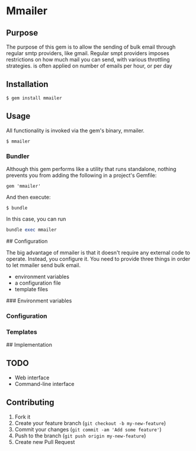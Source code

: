 # Mmailer

## Purpose

The purpose of this gem is to allow the sending of bulk email through regular smtp providers, like gmail.
Regular smpt providers imposes restrictions on how much mail you can send, with various throttling strategies.
is often applied on number of emails per hour, or per day

## Installation

    $ gem install mmailer

## Usage

All functionality is invoked via the gem's binary, mmailer.

    $ mmailer

### Bundler

Although this gem performs like a utility that runs standalone, nothing prevents you from adding the following in a project's Gemfile:

    gem 'mmailer'

And then execute:

    $ bundle


In this case, you can run
```ruby
bundle exec mmailer
```

## Configuration

The big advantage of mmailer is that it doesn't require any external code to operate. Instead, you configure it.
You need to provide three things in order to let mmailer send bulk email.

 * environment variables
 * a configuration file
 * template files

### Environment variables

### Configuration

### Templates

## Implementation


## TODO

* Web interface
* Command-line interface

## Contributing

1. Fork it
2. Create your feature branch (`git checkout -b my-new-feature`)
3. Commit your changes (`git commit -am 'Add some feature'`)
4. Push to the branch (`git push origin my-new-feature`)
5. Create new Pull Request
